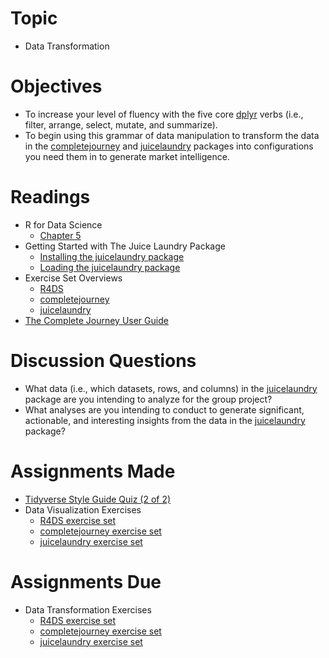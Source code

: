 # Topic

* Data Transformation

# Objectives

* To increase your level of fluency with the five core [dplyr] verbs (i.e.,
filter, arrange, select, mutate, and summarize).
* To begin using this grammar of data manipulation to transform the data in the
[completejourney] and [juicelaundry] packages into configurations you need them
in to generate market intelligence.

# Readings

* R for Data Science
   + [Chapter 5]
* Getting Started with The Juice Laundry Package
   + [Installing the juicelaundry package]
   + [Loading the juicelaundry package]
* Exercise Set Overviews
   + [R4DS][r4ds exercises README]
   + [completejourney][completejourney exercises README]
   + [juicelaundry][juicelaundry exercises README]
* [The Complete Journey User Guide]

# Discussion Questions

* What data (i.e., which datasets, rows, and columns) in the [juicelaundry]
package are you intending to analyze for the group project?
* What analyses are you intending to conduct to generate significant,
actionable, and interesting insights from the data in the [juicelaundry]
package?

# Assignments Made

* [Tidyverse Style Guide Quiz (2 of 2)][pipes]
* Data Visualization Exercises
   + [R4DS exercise set][r4ds data viz exercises]
   + [completejourney exercise set][completejourney data viz exercises]
   + [juicelaundry exercise set][juicelaundry data viz exercises]

# Assignments Due

* Data Transformation Exercises
   + [R4DS exercise set][r4ds data tran exercises]
   + [completejourney exercise set][completejourney data tran exercises]
   + [juicelaundry exercise set][juicelaundry data tran exercises]

[chapter 5]:https://r4ds.had.co.nz/transform.html
[completejourney]: https://github.com/bradleyboehmke/completejourney#completejourney
[completejourney data tran exercises]: https://github.com/GCOM7140/completejourney-exercises/blob/master/exercises/01-data-transformation-exercises.md#data-transformation-exercises
[completejourney data viz exercises]: https://github.com/GCOM7140/completejourney-exercises/blob/master/exercises/02-data-visualization-exercises.md#data-visualization-exercises
[completejourney exercises README]: https://github.com/GCOM7140/completejourney-exercises#completejourney-exercises
[dplyr]: https://dplyr.tidyverse.org/#cheatsheet
[installing the juicelaundry package]: http://www.kaltura.com/index.php/extwidget/preview/partner_id/771032/uiconf_id/33659001/entry_id/0_p79vf1l6/embed/auto?&flashvars%5bstreamerType%5d=auto
[juicelaundry]: https://github.com/GCOM7140/juicelaundry#juicelaundry
[juicelaundry data tran exercises]: https://github.com/GCOM7140/juicelaundry-exercises/blob/master/exercises/01-data-transformation-exercises.md#data-transformation-exercises
[juicelaundry data viz exercises]: https://github.com/GCOM7140/juicelaundry-exercises/blob/master/exercises/02-data-visualization-exercises.md#data-visualization-exercises
[juicelaundry exercises README]: https://github.com/GCOM7140/juicelaundry-exercises#juicelaundry-exercises
[loading the juicelaundry package]: http://www.kaltura.com/index.php/extwidget/preview/partner_id/771032/uiconf_id/33659001/entry_id/0_eos6j0wa/embed/auto?&flashvars%5bstreamerType%5d=auto
[pipes]: https://goo.gl/forms/CkoRY79HDj3zMI9K2
[r4ds exercises README]: https://github.com/GCOM7140/r4ds-exercises#r4ds-exercises
[r4ds data tran exercises]: https://github.com/GCOM7140/r4ds-exercises/blob/master/exercises/01-data-transformation-exercises.md#data-transformation-exercises
[r4ds data viz exercises]: https://github.com/GCOM7140/r4ds-exercises/blob/master/exercises/02-data-visualization-exercises.md#data-visualization-exercises
[The Complete Journey User Guide]: https://bradleyboehmke.github.io/completejourney/articles/completejourney.html
